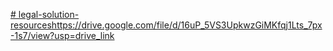 [# legal-solution-resources](https://drive.google.com/file/d/16uP_5VS3UpkwzGiMKfqj1Lts_7px-1s7/view?usp=drive_link)https://drive.google.com/file/d/16uP_5VS3UpkwzGiMKfqj1Lts_7px-1s7/view?usp=drive_link
